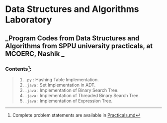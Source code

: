 # Data Structures and Algorithms Laboratory
_Program Codes from Data Structures and Algorithms from SPPU university practicals, at MCOERC, Nashik
_
---
### Contents[^1]:
>1. `.py` : Hashing Table Implementation.
>2. `.java` : Set Implementation in ADT.
>3. `.java` : Implementation of Binary Search Tree.
>4. `.java` : Implementation of Threaded Binary Search Tree.
>5. `.java` : Implementation of Expression Tree.

[^1]: Complete problem statements are available in [Practicals.md](/Practicals.md)